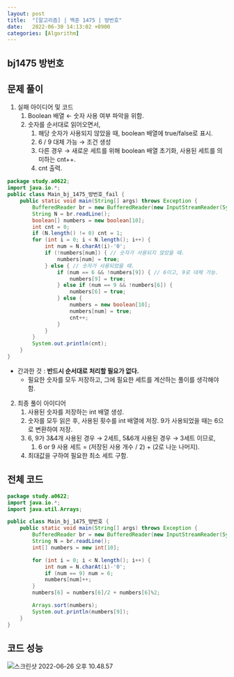 ```yaml
---
layout: post
title:  "[알고리즘] | 백준 1475 | 방번호"
date:   2022-06-30 14:13:02 +0900
categories: [Algorithm]
---
```


## bj1475 방번호

## 문제 풀이

1. 실패 아이디어 및 코드
   1. Boolean 배열 &larr; 숫자 사용 여부 파악을 위함.
   2. 숫자를 순서대로 읽어오면서,
      1. 해당 숫자가 사용되지 않았을 때, boolean 배열에 true/false로 표시.
      2. 6 / 9 대체 가능 &rarr; 조건 생성
      3. 다른 경우 &rarr; 새로운 세트를 위해 boolean 배열 초기화, 사용된 세트를 의미하는 cnt++.
      4. cnt 출력.

```java
package study.a0622;
import java.io.*;
public class Main_bj_1475_방번호_fail {
    public static void main(String[] args) throws Exception {
        BufferedReader br = new BufferedReader(new InputStreamReader(System.in));
        String N = br.readLine();
        boolean[] numbers = new boolean[10];
        int cnt = 0;
        if (N.length() != 0) cnt = 1;
        for (int i = 0; i < N.length(); i++) {
            int num = N.charAt(i)-'0';
            if (!numbers[num]) { // 숫자가 사용되지 않았을 때.
                numbers[num] = true;
            } else { // 숫자가 사용되었을 때.
                if (num == 6 && !numbers[9]) { // 6이고, 9로 대체 가능.
                    numbers[9] = true;
                } else if (num == 9 && !numbers[6]) {
                    numbers[6] = true;
                } else {
                    numbers = new boolean[10];
                    numbers[num] = true;
                    cnt++;
                }
            }
        }
        System.out.println(cnt);
    }
}
```

- 간과한 것 : **반드시 순서대로 처리할 필요가 없다.** 
  - 필요한 숫자를 모두 저장하고, 그에 필요한 세트를 계산하는 풀이를 생각해야 함.



2. 최종 풀이 아이디어
   1. 사용된 숫자를 저장하는 int 배열 생성.
   2. 숫자를 모두 읽은 후, 사용된 횟수를 int 배열에 저장. 9가 사용되었을 때는 6으로 변환하여 저장.
   3. 6, 9가 3&4개 사용된 경우 &rarr; 2세트, 5&6개 사용된 경우 &rarr; 3세트 이므로, 
      1. 6 or 9 사용 세트 =  (저장된 사용 개수 / 2) + (2로 나눈 나머지).
   4. 최대값을 구하여 필요한 최소 세트 구함.

## 전체 코드

```java
package study.a0622;
import java.io.*;
import java.util.Arrays;

public class Main_bj_1475_방번호 {
    public static void main(String[] args) throws Exception {
        BufferedReader br = new BufferedReader(new InputStreamReader(System.in));
        String N = br.readLine();
        int[] numbers = new int[10];

        for (int i = 0; i < N.length(); i++) {
            int num = N.charAt(i)-'0';
            if (num == 9) num = 6;
            numbers[num]++;
        }
        numbers[6] = numbers[6]/2 + numbers[6]%2;

        Arrays.sort(numbers);
        System.out.println(numbers[9]);
    }
}
```

## 코드 성능

![스크린샷 2022-06-26 오후 10.48.57](http://drive.google.com/uc?export=view&id=17Sa8o8rps0agCv0L5hMAVow6PAQfexR0)









